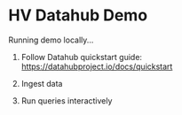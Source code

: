 # HV Datahub Demo

Running demo locally...
1. Follow Datahub quickstart guide:
   https://datahubproject.io/docs/quickstart
   
2. Ingest data

3. Run queries interactively


